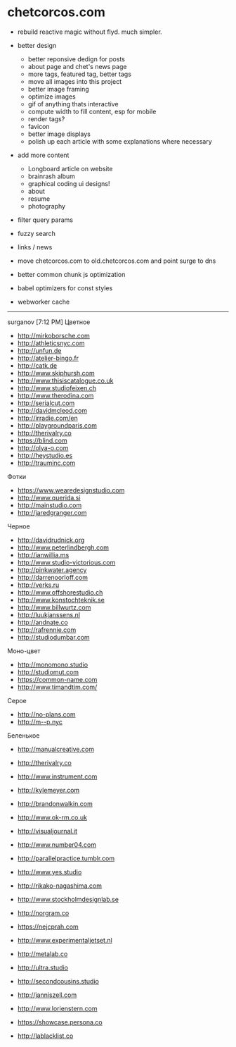 # chetcorcos.com

- rebuild reactive magic without flyd. much simpler.

- better design
	- better reponsive dedign for posts
	- about page and chet's news page
	- more tags, featured tag, better tags
	- move all images into this project
	- better image framing
	- optimize images
	- gif of anything thats interactive
	- compute width to fill content, esp for mobile
	- render tags?
	- favicon
	- better image displays
	- polish up each article with some explanations where necessary

- add more content
	- Longboard article on website
	- brainrash album
	- graphical coding ui designs!
	- about
	- resume
	- photography

- filter query params
- fuzzy search
- links / news

- move chetcorcos.com to old.chetcorcos.com and point surge to dns

- better common chunk js optimization
- babel optimizers for const styles
- webworker cache

---
surganov [7:12 PM]
Цветное
* http://mirkoborsche.com
* http://athleticsnyc.com
* http://unfun.de
* http://atelier-bingo.fr
* http://catk.de
* http://www.skiphursh.com
* http://www.thisiscatalogue.co.uk
* http://www.studiofeixen.ch
* http://www.therodina.com
* http://serialcut.com
* http://davidmcleod.com
* http://irradie.com/en
* http://playgroundparis.com
* http://therivalry.co
* https://blind.com
* http://olya-o.com
* http://heystudio.es
* http://trauminc.com

Фотки
* https://www.wearedesignstudio.com
* http://www.querida.si
* http://mainstudio.com
* http://jaredgranger.com

Черное
* http://davidrudnick.org
* http://www.peterlindbergh.com
* http://ianwillia.ms
* http://www.studio-victorious.com
* http://pinkwater.agency
* http://darrenoorloff.com
* http://verks.ru
* http://www.offshorestudio.ch
* http://www.konstochteknik.se
* http://www.billwurtz.com
* http://luukjanssens.nl
* http://andnate.co
* http://rafrennie.com
* http://studiodumbar.com

Моно-цвет
* http://monomono.studio
* http://studiomut.com
* https://common-name.com
* http://www.timandtim.com/

Серое
* http://no-plans.com
* http://m--p.nyc

Беленькое
* http://manualcreative.com
* http://therivalry.co
* http://www.instrument.com
* http://kylemeyer.com
* http://brandonwalkin.com
* http://www.ok-rm.co.uk
* http://visualjournal.it
* http://www.number04.com
* http://parallelpractice.tumblr.com
* http://www.yes.studio
* http://rikako-nagashima.com
* http://www.stockholmdesignlab.se
* http://norgram.co
* https://nejcprah.com
* http://www.experimentaljetset.nl
* http://metalab.co
* http://ultra.studio
* http://secondcousins.studio
* http://janniszell.com
* http://www.lorienstern.com




* https://showcase.persona.co
* http://lablacklist.co